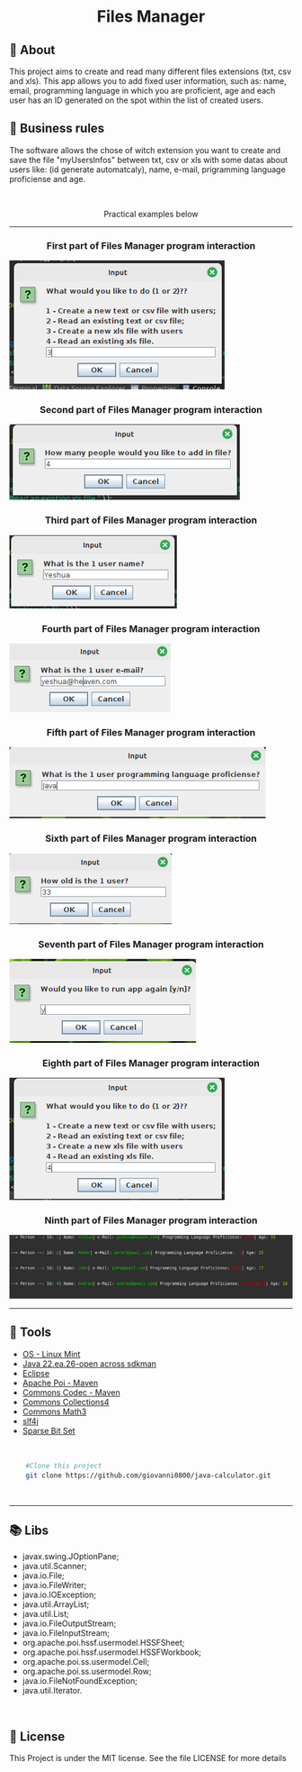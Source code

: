<h1 align="center">Files Manager</h1>

## 📖️ About
<p>This project aims to create and read many different files extensions (txt, csv and xls). This app allows you to add fixed user information, such as: name, email, programming language in which you are proficient, age and each user has an ID generated on the spot within the list of created users.</p>

## 🤝️ Business rules
<p>The software allows the chose of witch extension you want to create and save the file "myUsersInfos" between txt, csv or xls with some datas about users like: (id generate automatcaly), name, e-mail, prigramming language proficiense and age.</p>


<br/>
<p align="center">Practical examples below</p>
<hr/>

<h3 align="center">First part of Files Manager program interaction</h3>
<img src="img/Screenshot_1.png" alt="First part of Files Manager program interaction image"/>

<br/>

<h3 align="center">Second part of Files Manager program interaction</h3>
<img src="img/Screenshot_2.png" alt="Second part of Files Manager program interaction image"/>

<br/>

<h3 align="center">Third part of Files Manager program interaction</h3>
<img src="img/Screenshot_3.png" alt="Third part of Files Manager program interaction image"/>

<br/>

<h3 align="center">Fourth part of Files Manager program interaction</h3>
<img src="img/Screenshot_4.png" alt="Fourth part of Files Manager program interaction image"/>

<br/>

<h3 align="center">Fifth part of Files Manager program interaction</h3>
<img src="img/Screenshot_5.png" alt="Fifth part of Files Manager program interaction image"/>

<br/>

<h3 align="center">Sixth part of Files Manager program interaction</h3>
<img src="img/Screenshot_6.png" alt="Sixth part of Files Manager program interaction image"/>

<br/>

<h3 align="center">Seventh part of Files Manager program interaction</h3>
<img src="img/Screenshot_7.png" alt="Seventh part of Files Manager program interaction image"/>

<br/>

<h3 align="center">Eighth part of Files Manager program interaction</h3>
<img src="img/Screenshot_8.png" alt="Eighth part of Files Manager program interaction image"/>

<br/>

<h3 align="center">Ninth part of Files Manager program interaction</h3>
<img src="img/Screenshot_9.png" alt="Ninth part of Files Manager program interaction image"/>

<br/>
<hr/>

## 🔨 Tools

- [OS - Linux Mint](https://www.linuxmint.com/download.php)
- [Java 22.ea.26-open across sdkman](https://sdkman.io/install)
- [Eclipse](https://eclipseide.org/)
- [Apache Poi - Maven](https://mvnrepository.com/artifact/org.apache.poi/poi/5.0.0)
- [Commons Codec - Maven](https://mvnrepository.com/artifact/commons-codec/commons-codec/1.16.0)
- [Commons Collections4](https://mvnrepository.com/artifact/org.apache.commons/commons-collections4/4.4)
- [Commons Math3](https://mvnrepository.com/artifact/org.apache.commons/commons-math3/3.6.1)
- [slf4j](https://mvnrepository.com/artifact/org.slf4j/slf4j-api/2.0.6)
- [Sparse Bit Set](https://mvnrepository.com/artifact/com.zaxxer/SparseBitSet/1.2)

<br />

```bash
	#Clone this project
    git clone https://github.com/giovanni0800/java-calculator.git
```

<br />
<hr />

## 📚 Libs
- javax.swing.JOptionPane;
- java.util.Scanner;
- java.io.File;
- java.io.FileWriter;
- java.io.IOException;
- java.util.ArrayList;
- java.util.List;
- java.io.FileOutputStream;
- java.io.FileInputStream;
- org.apache.poi.hssf.usermodel.HSSFSheet;
- org.apache.poi.hssf.usermodel.HSSFWorkbook;
- org.apache.poi.ss.usermodel.Cell;
- org.apache.poi.ss.usermodel.Row;
- java.io.FileNotFoundException;
- java.util.Iterator.

<br />

## 📔️ License
This Project is under the MIT license. See the file LICENSE
for more details